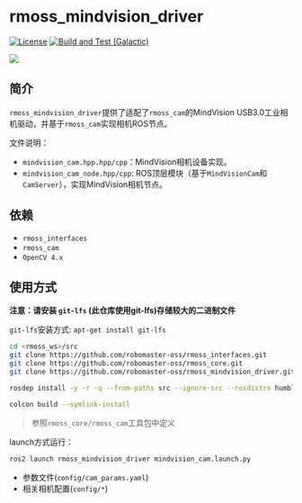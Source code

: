 # rmoss_mindvision_driver

[![License](https://img.shields.io/badge/License-Apache%202.0-blue.svg)](https://opensource.org/licenses/Apache-2.0)
[![Build and Test (Galactic)](https://github.com/robomaster-oss/rmoss_mindvision_driver/actions/workflows/ci.yml/badge.svg?branch=main)](https://github.com/robomaster-oss/rmoss_mindvision_driver/actions/workflows/ci.yml)


![](rmoss_bg.png)

## 简介

`rmoss_mindvision_driver`提供了适配了`rmoss_cam`的MindVision USB3.0工业相机驱动，并基于`rmoss_cam`实现相机ROS节点。

文件说明：

* `mindvision_cam.hpp.hpp/cpp`：MindVision相机设备实现。
* `mindvision_cam_node.hpp/cpp`: ROS顶层模块（基于`MindVisionCam`和`CamServer`），实现MindVision相机节点。

## 依赖

* `rmoss_interfaces`
* `rmoss_cam`
* `OpenCV 4.x`

## 使用方式

**注意：请安装 `git-lfs` (此仓库使用git-lfs)存储较大的二进制文件**

`git-lfs`安装方式: ```apt-get install git-lfs```

```bash
cd <rmoss_ws>/src
git clone https://github.com/robomaster-oss/rmoss_interfaces.git
git clone https://github.com/robomaster-oss/rmoss_core.git
git clone https://github.com/robomaster-oss/rmoss_mindvision_driver.git

rosdep install -y -r -q --from-paths src --ignore-src --rosdistro humble

colcon build --symlink-install
```

> 参照`rmoss_core/rmoss_cam`工具包中定义

launch方式运行：

```bash
ros2 launch rmoss_mindvision_driver mindvision_cam.launch.py
```

* 参数文件(`config/cam_params.yaml`)
* 相关相机配置(`config/*`)